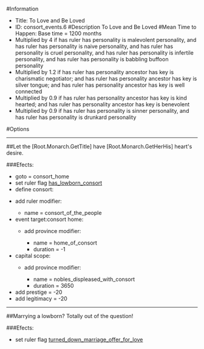 #Information
 - Title: To Love and Be Loved
 - ID: consort_events.6
#Description
To Love and Be Loved
#Mean Time to Happen:
Base time = 1200 months
 - Multiplied by 4 if has ruler has personality is malevolent personality, and has ruler has personality is naive personality, and has ruler has personality is cruel personality, and has ruler has personality is infertile personality, and has ruler has personality is babbling buffoon personality
 - Multiplied by 1.2 if has ruler has personality ancestor has key is charismatic negotiator; and has ruler has personality ancestor has key is silver tongue; and has ruler has personality ancestor has key is well connected
 - Multiplied by 0.9 if has ruler has personality ancestor has key is kind hearted; and has ruler has personality ancestor has key is benevolent
 - Multiplied by 0.9 if has ruler has personality is sinner personality, and has ruler has personality is drunkard personality

#Options

___
##Let the [Root.Monarch.GetTitle] have [Root.Monarch.GetHerHis] heart's desire.

###Efects:<ul><li>goto = consort_home</li><li>set ruler flag [has_lowborn_consort](../flags/has_lowborn_consort.md)</li><li>define consort:</li><ul></ul><li>add ruler modifier:</li><ul><li>name = consort_of_the_people</li></ul><li>event target:consort home:</li><ul><li>add province modifier:</li><ul><li>name = home_of_consort</li><li>duration = -1</li></ul></ul><li>capital scope:</li><ul><li>add province modifier:</li><ul><li>name = nobles_displeased_with_consort</li><li>duration = 3650</li></ul></ul><li>add prestige = -20</li><li>add legitimacy = -20</li></ul>

___
##Marrying a lowborn? Totally out of the question!

###Efects:<ul><li>set ruler flag [turned_down_marriage_offer_for_love](../flags/turned_down_marriage_offer_for_love.md)</li></ul>
